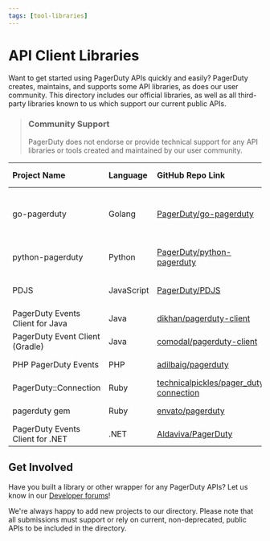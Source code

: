 ```yaml
---
tags: [tool-libraries]
---
```


# API Client Libraries

Want to get started using PagerDuty APIs quickly and easily? PagerDuty creates, maintains, and supports some API libraries, as does our user community. This directory includes our official libraries, as well as all third-party libraries known to us which support our current public APIs.

<!-- theme:info -->
> ### Community Support
> PagerDuty does not endorse or provide technical support for any API libraries or tools created and maintained by our user community.

| Project Name | Language | GitHub Repo Link | Works with | Supported by |
|:-------------|:---------|:-----------------|:-----------|:-------------|
| go-pagerduty | Golang | [PagerDuty/go-pagerduty](https://github.com/PagerDuty/go-pagerduty) | REST, Events v1, Events v2 | PagerDuty |
| python-pagerduty | Python | [PagerDuty/python-pagerduty](https://github.com/PagerDuty/python-pagerduty) | REST, Events v2 | PagerDuty |
| PDJS | JavaScript | [PagerDuty/PDJS](https://github.com/PagerDuty/PDJS) | REST, Events v2 | PagerDuty |
| PagerDuty Events Client for Java | Java | [dikhan/pagerduty-client](https://github.com/dikhan/pagerduty-client) | Events v2 | Community |
| PagerDuty Event Client (Gradle) | Java | [comodal/pagerduty-client](https://github.com/comodal/pagerduty-client) | Events v2 | Community |
| PHP PagerDuty Events | PHP | [adilbaig/pagerduty](https://github.com/adilbaig/pagerduty) | Events v2 | Community |
| PagerDuty::Connection | Ruby | [technicalpickles/pager_duty-connection](https://github.com/technicalpickles/pager_duty-connection) | REST | Community |
| pagerduty gem | Ruby | [envato/pagerduty](https://github.com/envato/pagerduty) | Events v1 | Community |
| PagerDuty Events Client for .NET | .NET | [Aldaviva/PagerDuty](https://github.com/Aldaviva/PagerDuty) | Events v2 | Community |


## Get Involved

Have you built a library or other wrapper for any PagerDuty APIs? Let us know in our [Developer forums](https://community.pagerduty.com/get-involved-16)! 

We're always happy to add new projects to our directory. Please note that all submissions must support or rely on current, non-deprecated, public APIs to be included in the directory.
